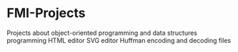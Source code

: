# FMI-Projects
Projects about object-oriented programming and data structures programming 
HTML editor
SVG editor 
Huffman encoding and decoding files

